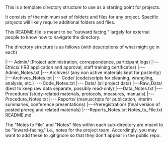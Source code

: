 This is a template directory structure to use as a starting point for projects. 

It consists of the minimum set of folders and files for any project. 
Specific projects will likely require additional folders and files. 

This README file is meant to be "outward facing," largely for external people 
to know how to navigate the directory.

The directory structure is as follows (with descriptions of what might go in each)

<Project-Name>
|--- Admin/ (Project administration, correspondence, participant logs)
	|---Ethics/ (IRB application and approval, staff training certificates)
	|---Admin_Notes.txt
|--- Archives/ (any non active materials kept for posterity)
	|---Archives_Notes.txt
|--- Code/ (code/scripts for cleaning, wrangling, analysis, etc.)
	|---Code_Notes.txt
|--- Data/ (all project data)
	|---Raw_Data/ (best to keep raw data separate, possibly read-only)
	|---Data_Notes.txt
|--- Procedure/ (study-related materials, protocols, measures, manuals)
	|---Procedure_Notes.txt
|--- Reports/ (manuscripts for publication, interim summaries, conference presentations)
	|---Preregistration/ (final version of posted prereg and related materials)
	|---Reports_Notes.txt
Notes_to_File.txt
README.md

The "Notes to File" and "Notes" files within each sub-directory are meant to be
"inward-facing," i.e., notes for the project team. 
Accordingly, you may want to add these to .gitignore so that they don't appear
in the public repo. 


